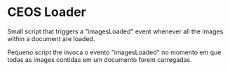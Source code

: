 # CEOS Loader
Small script that triggers a "imagesLoaded" event whenever all the images within a document are loaded.

Pequeno script the invoca o evento "imagesLoaded" no momento em que todas as images contidas em um documento forem carregadas.
